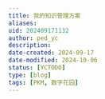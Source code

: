 ```yaml
---
title: 我的知识管理方案
aliases: 
uid: 202409171132
author: ped_yc
description: 
date-created: 2024-09-17
date-modified: 2024-10-06
status: [YCTODO]
type: [blog]
tags: [PKM, 数字花园]
---
```


